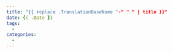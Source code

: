 ```yaml
---
title: "{{ replace .TranslationBaseName "-" " " | title }}"
date: {{ .Date }}
tags:
  -
categories:
  -
---
```



<!--more-->
